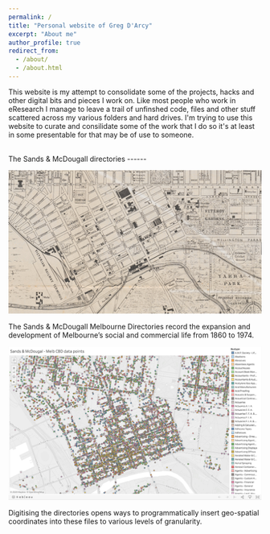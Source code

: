 ```yaml
---
permalink: /
title: "Personal website of Greg D'Arcy"
excerpt: "About me"
author_profile: true
redirect_from: 
  - /about/
  - /about.html
---
```


This website is my attempt to consolidate some of the projects, hacks and other digital bits and pieces I work on. Like most people who work in eResearch I manage to leave a trail of unfinshed code, files and other stuff scattered across my various folders and hard drives. I'm trying to use this website to curate and consilidate some of the work that I do so it's at least in some presentable for that may be of use to someone.

<br>
The Sands & McDougall directories
------

![Sands & McDougall directories](/images/sands&mcdougall_map.jpg)

The Sands & McDougall Melbourne Directories record the expansion and development of Melbourne’s social and commercial life from 1860 to 1974. 

![Sands & McDougall data points](/images/sands&mcdougall_datapoints.jpg)

Digitising the directories opens ways to programmatically insert geo-spatial coordinates into these files to various levels of granularity.



